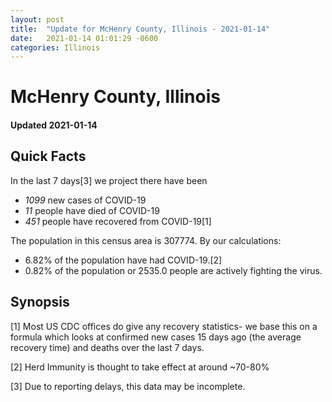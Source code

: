 ```yaml
---
layout: post
title:  "Update for McHenry County, Illinois - 2021-01-14"
date:   2021-01-14 01:01:29 -0600
categories: Illinois
---
```


# McHenry County, Illinois
#### Updated 2021-01-14

## Quick Facts

In the last 7 days[3] we project there have been
- *1099* new cases of COVID-19
- *11* people have died of COVID-19
- *451* people have recovered from COVID-19[1]

The population in this census area is 307774. By our calculations:
- 6.82% of the population have had COVID-19.[2]
- 0.82% of the population or 2535.0 people are actively fighting the virus.

## Synopsis




[1] Most US CDC offices do give any recovery statistics- we base this on a formula which looks at confirmed new cases
15 days ago (the average recovery time) and deaths over the last 7 days.

[2] Herd Immunity is thought to take effect at around ~70-80%

[3] Due to reporting delays, this data may be incomplete.
 
    